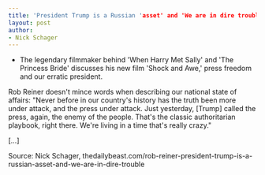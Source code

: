 ```yaml
---
title: 'President Trump is a Russian 'asset' and 'We are in dire trouble''
layout: post
author:
- Nick Schager
---
```


- The legendary filmmaker behind 'When Harry Met Sally' and 'The Princess Bride' discusses his new film 'Shock and Awe,' press freedom and our erratic president.

Rob Reiner doesn't mince words when describing our national state of affairs: "Never before in our country's history has the truth been more under attack, and the press under attack. Just yesterday, [Trump] called the press, again, the enemy of the people. That's the classic authoritarian playbook, right there. We're living in a time that's really crazy."

[…]

Source: Nick Schager, thedailybeast.com/rob-reiner-president-trump-is-a-russian-asset-and-we-are-in-dire-trouble
